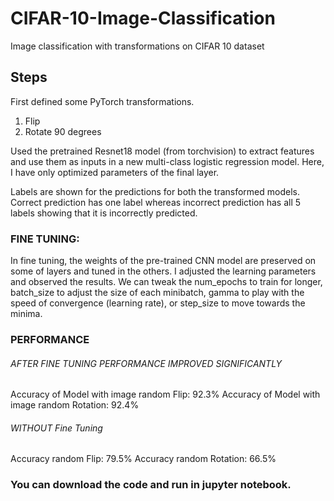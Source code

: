 # CIFAR-10-Image-Classification
Image classification with transformations on CIFAR 10 dataset

## Steps

First defined some PyTorch transformations. 
1) Flip
2) Rotate 90 degrees

Used the pretrained Resnet18 model (from torchvision) to extract features and use them as inputs in a new multi-class logistic regression model. 
Here, I have only optimized parameters of the final layer. 

Labels are shown for the predictions for both the transformed models. 
Correct prediction has one label whereas incorrect prediction has all 5 labels showing that it is incorrectly predicted.

### FINE TUNING:
In fine tuning, the weights of the pre-trained CNN model are preserved on some of layers and tuned in the others. 
I adjusted the learning parameters and observed the results. 
We can tweak the num_epochs to train for longer, batch_size to adjust the size of each minibatch, 
gamma to play with the speed of convergence (learning rate), or step_size to move towards the minima.

### PERFORMANCE

###### AFTER FINE TUNING PERFORMANCE IMPROVED SIGNIFICANTLY
Accuracy of Model with image random Flip: 92.3% 
Accuracy of Model with image random Rotation: 92.4% 


###### WITHOUT Fine Tuning 
Accuracy random Flip: 79.5%
Accuracy random Rotation: 66.5%

### You can download the code and run in jupyter notebook.
